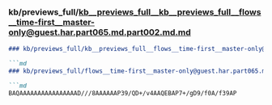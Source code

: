 ### kb/previews_full/kb__previews_full__kb__previews_full__flows__time-first__master-only@guest.har.part065.md.part002.md.md

```md
### kb/previews_full/kb__previews_full__flows__time-first__master-only@guest.har.part065.md.part002.md

```md
### kb/previews_full/flows__time-first__master-only@guest.har.part065.md (part 002)

```md
BAQAAAAAAAAAAAAAAAAD///8AAAAAAP39/QD+/v4AAQEBAP7+/gD9/f0A/f39AP
```

```

```

```
